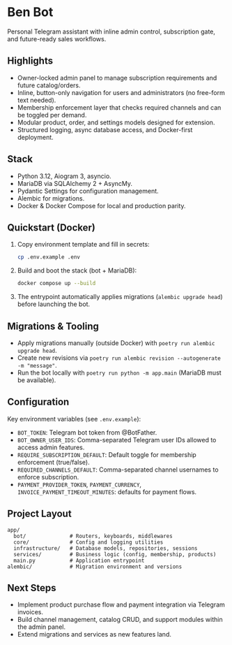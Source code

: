﻿# Ben Bot

Personal Telegram assistant with inline admin control, subscription gate, and future-ready sales workflows.

## Highlights
- Owner-locked admin panel to manage subscription requirements and future catalog/orders.
- Inline, button-only navigation for users and administrators (no free-form text needed).
- Membership enforcement layer that checks required channels and can be toggled per demand.
- Modular product, order, and settings models designed for extension.
- Structured logging, async database access, and Docker-first deployment.

## Stack
- Python 3.12, Aiogram 3, asyncio.
- MariaDB via SQLAlchemy 2 + AsyncMy.
- Pydantic Settings for configuration management.
- Alembic for migrations.
- Docker & Docker Compose for local and production parity.

## Quickstart (Docker)
1. Copy environment template and fill in secrets:
   ```bash
   cp .env.example .env
   ```
2. Build and boot the stack (bot + MariaDB):
   ```bash
   docker compose up --build
   ```
3. The entrypoint automatically applies migrations (`alembic upgrade head`) before launching the bot.

## Migrations & Tooling
- Apply migrations manually (outside Docker) with `poetry run alembic upgrade head`.
- Create new revisions via `poetry run alembic revision --autogenerate -m "message"`.
- Run the bot locally with `poetry run python -m app.main` (MariaDB must be available).

## Configuration
Key environment variables (see `.env.example`):
- `BOT_TOKEN`: Telegram bot token from @BotFather.
- `BOT_OWNER_USER_IDS`: Comma-separated Telegram user IDs allowed to access admin features.
- `REQUIRE_SUBSCRIPTION_DEFAULT`: Default toggle for membership enforcement (true/false).
- `REQUIRED_CHANNELS_DEFAULT`: Comma-separated channel usernames to enforce subscription.
- `PAYMENT_PROVIDER_TOKEN`, `PAYMENT_CURRENCY`, `INVOICE_PAYMENT_TIMEOUT_MINUTES`: defaults for payment flows.

## Project Layout
```
app/
  bot/              # Routers, keyboards, middlewares
  core/             # Config and logging utilities
  infrastructure/   # Database models, repositories, sessions
  services/         # Business logic (config, membership, products)
  main.py           # Application entrypoint
alembic/            # Migration environment and versions
```

## Next Steps
- Implement product purchase flow and payment integration via Telegram invoices.
- Build channel management, catalog CRUD, and support modules within the admin panel.
- Extend migrations and services as new features land.
